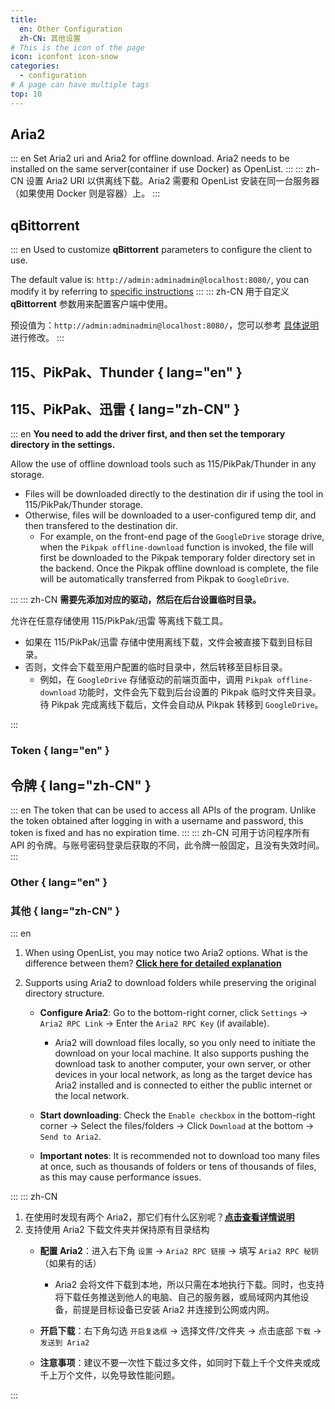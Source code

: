 ```yaml
---
title:
  en: Other Configuration
  zh-CN: 其他设置
# This is the icon of the page
icon: iconfont icon-snow
categories:
  - configuration
# A page can have multiple tags
top: 10
---
```


## Aria2

::: en
Set Aria2 uri and Aria2 for offline download. Aria2 needs to be installed on the same server(container if use Docker) as OpenList.
:::
::: zh-CN
设置 Aria2 URI 以供离线下载。Aria2 需要和 OpenList 安装在同一台服务器（如果使用 Docker 则是容器）上。
:::

## qBittorrent

::: en
Used to customize **qBittorrent** parameters to configure the client to use.

The default value is: `http://admin:adminadmin@localhost:8080/`, you can modify it by referring to [specific instructions](../guide/advanced/offline-download.md#_2-qbittorrent)
:::
::: zh-CN
用于自定义 **qBittorrent** 参数用来配置客户端中使用。

预设值为：`http://admin:adminadmin@localhost:8080/`，您可以参考 [具体说明](../guide/advanced/offline-download.md#_2-qbittorrent) 进行修改。
:::

## 115、PikPak、Thunder { lang="en" }

## 115、PikPak、迅雷 { lang="zh-CN" }

::: en
**You need to add the driver first, and then set the temporary directory in the settings.**

Allow the use of offline download tools such as 115/PikPak/Thunder in any storage.

- Files will be downloaded directly to the destination dir if using the tool in 115/PikPak/Thunder storage.
- Otherwise, files will be downloaded to a user-configured temp dir, and then transfered to the destination dir.
  - For example, on the front-end page of the `GoogleDrive` storage drive, when the `Pikpak offline-download` function is invoked, the file will first be downloaded to the Pikpak temporary folder directory set in the backend. Once the Pikpak offline download is complete, the file will be automatically transferred from Pikpak to `GoogleDrive`.

:::
::: zh-CN
**需要先添加对应的驱动，然后在后台设置临时目录。**

允许在任意存储使用 115/PikPak/迅雷 等离线下载工具。

- 如果在 115/PikPak/迅雷 存储中使用离线下载，文件会被直接下载到目标目录。
- 否则，文件会下载至用户配置的临时目录中，然后转移至目标目录。
  - 例如，在 `GoogleDrive` 存储驱动的前端页面中，调用 `Pikpak offline-download` 功能时，文件会先下载到后台设置的 Pikpak 临时文件夹目录。待 Pikpak 完成离线下载后，文件会自动从 Pikpak 转移到 `GoogleDrive`。

:::

### Token { lang="en" }

## 令牌 { lang="zh-CN" }

::: en
The token that can be used to access all APIs of the program. Unlike the token obtained after logging in with a username and password, this token is fixed and has no expiration time.
:::
::: zh-CN
可用于访问程序所有 API 的令牌。与账号密码登录后获取的不同，此令牌一般固定，且没有失效时间。
:::

### Other { lang="en" }

### 其他 { lang="zh-CN" }

::: en

1. When using OpenList, you may notice two Aria2 options. What is the difference between them? [**Click here for detailed explanation**](../faq/why.md#What-are-the-differences-between-the-two-Aria2s)

2. Supports using Aria2 to download folders while preserving the original directory structure.
   - **Configure Aria2**: Go to the bottom-right corner, click `Settings` → `Aria2 RPC Link` → Enter the `Aria2 RPC Key` (if available).
     - Aria2 will download files locally, so you only need to initiate the download on your local machine. It also supports pushing the download task to another computer, your own server, or other devices in your local network, as long as the target device has Aria2 installed and is connected to either the public internet or the local network.

   - **Start downloading**: Check the `Enable checkbox` in the bottom-right corner → Select the files/folders → Click `Download` at the bottom → `Send to Aria2`.
   - **Important notes**: It is recommended not to download too many files at once, such as thousands of folders or tens of thousands of files, as this may cause performance issues.

:::
::: zh-CN

1. 在使用时发现有两个 Aria2，那它们有什么区别呢？[**点击查看详情说明**](../faq/why.md#两个aria2有什么不同)
2. 支持使用 Aria2 下载文件夹并保持原有目录结构
   - **配置 Aria2**：进入右下角 `设置` → `Aria2 RPC 链接` → 填写 `Aria2 RPC 秘钥`（如果有的话）
     - Aria2 会将文件下载到本地，所以只需在本地执行下载。同时，也支持将下载任务推送到他人的电脑、自己的服务器，或局域网内其他设备，前提是目标设备已安装 Aria2 并连接到公网或内网。

   - **开启下载**：右下角勾选 `开启复选框` → 选择文件/文件夹 → 点击底部 `下载` → `发送到 Aria2`
   - **注意事项**：建议不要一次性下载过多文件，如同时下载上千个文件夹或成千上万个文件，以免导致性能问题。

:::
